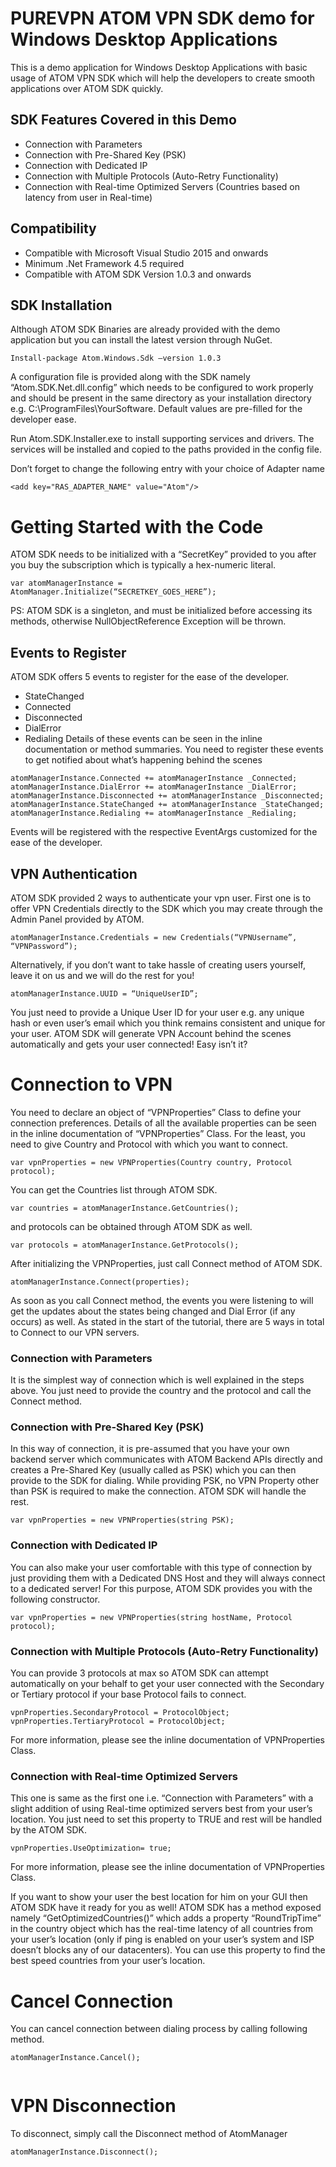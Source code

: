 # PUREVPN ATOM VPN SDK demo for Windows Desktop Applications
This is a demo application for Windows Desktop Applications with basic usage of ATOM VPN SDK which will help the developers to create smooth applications over ATOM SDK quickly.
## SDK Features Covered in this Demo
* Connection with Parameters
* Connection with Pre-Shared Key (PSK)
* Connection with Dedicated IP
* Connection with Multiple Protocols (Auto-Retry Functionality)
* Connection with Real-time Optimized Servers (Countries based on latency from user in Real-time)
 
## Compatibility
 
* Compatible with Microsoft Visual Studio 2015 and onwards
* Minimum .Net Framework 4.5 required
* Compatible with ATOM SDK Version 1.0.3 and onwards 
 
## SDK Installation
 
Although ATOM SDK Binaries are already provided with the demo application but you can install the latest version through NuGet.
 
```
Install-package Atom.Windows.Sdk –version 1.0.3
```
 A configuration file is provided along with the SDK namely “Atom.SDK.Net.dll.config” which needs to be configured to work properly and should be present in the same directory as your installation directory e.g. C:\ProgramFiles\YourSoftware. Default values are pre-filled for the developer ease.
 
Run Atom.SDK.Installer.exe to install supporting services and drivers. The services will be installed and copied to the paths provided in the config file.
 
Don’t forget to change the following entry with your choice of Adapter name
 ```
<add key="RAS_ADAPTER_NAME" value="Atom"/>
```
# Getting Started with the Code
 ATOM SDK needs to be initialized with a “SecretKey” provided to you after you buy the subscription which is typically a hex-numeric literal.
```
var atomManagerInstance = AtomManager.Initialize(“SECRETKEY_GOES_HERE”);
```
PS: ATOM SDK is a singleton, and must be initialized before accessing its methods, otherwise NullObjectReference Exception will be thrown.
 ## Events to Register

ATOM SDK offers 5 events to register for the ease of the developer.
 
* StateChanged
* Connected
* Disconnected
* DialError
* Redialing
 Details of these events can be seen in the inline documentation or method summaries. You need to register these events to get notified about what’s happening behind the scenes
 ```
atomManagerInstance.Connected += atomManagerInstance _Connected;
atomManagerInstance.DialError += atomManagerInstance _DialError;
atomManagerInstance.Disconnected += atomManagerInstance _Disconnected;
atomManagerInstance.StateChanged += atomManagerInstance _StateChanged;
atomManagerInstance.Redialing += atomManagerInstance _Redialing;
 ```
Events will be registered with the respective EventArgs customized for the ease of the developer.
## VPN Authentication
ATOM SDK provided 2 ways to authenticate your vpn user.
First one is to offer VPN Credentials directly to the SDK which you may create through the Admin Panel provided by ATOM.
```
atomManagerInstance.Credentials = new Credentials(“VPNUsername”, “VPNPassword”);
```
Alternatively, if you don’t want to take hassle of creating users yourself, leave it on us and we will do the rest for you! 
```
atomManagerInstance.UUID = “UniqueUserID”;
```
 
You just need to provide a Unique User ID for your user e.g. any unique hash or even user’s email which you think remains consistent and unique for your user. ATOM SDK will generate VPN Account behind the scenes automatically and gets your user connected! Easy isn’t it?
# Connection to VPN
You need to declare an object of “VPNProperties” Class to define your connection preferences. Details of all the available properties can be seen in the inline documentation of “VPNProperties” Class. For the least, you need to give Country and Protocol with which you want to connect.
```
var vpnProperties = new VPNProperties(Country country, Protocol protocol);
```
You can get the Countries list through ATOM SDK. 
```
var countries = atomManagerInstance.GetCountries();
```
and protocols can be obtained through ATOM SDK as well.
```
var protocols = atomManagerInstance.GetProtocols(); 
```
After initializing the VPNProperties, just call Connect method of ATOM SDK. 
```
atomManagerInstance.Connect(properties);
``` 
As soon as you call Connect method, the events you were listening to will get the updates about the states being changed and Dial Error (if any occurs) as well.
As stated in the start of the tutorial, there are 5 ways in total to Connect to our VPN servers. 
 
### Connection with Parameters
It is the simplest way of connection which is well explained in the steps above. You just need to provide the country and the protocol and call the Connect method.
### Connection with Pre-Shared Key (PSK)
In this way of connection, it is pre-assumed that you have your own backend server which communicates with ATOM Backend APIs directly and creates a Pre-Shared Key (usually called as PSK) which you can then provide to the SDK for dialing. While providing PSK, no VPN Property other than PSK is required to make the connection. ATOM SDK will handle the rest.
```
var vpnProperties = new VPNProperties(string PSK);
```
 
### Connection with Dedicated IP
You can also make your user comfortable with this type of connection by just providing them with a Dedicated DNS Host and they will always connect to a dedicated server! For this purpose, ATOM SDK provides you with the following constructor.
```
var vpnProperties = new VPNProperties(string hostName, Protocol protocol); 
```
 
### Connection with Multiple Protocols (Auto-Retry Functionality)
You can provide 3 protocols at max so ATOM SDK can attempt automatically on your behalf to get your user connected with the Secondary or Tertiary protocol if your base Protocol fails to connect. 
```
vpnProperties.SecondaryProtocol = ProtocolObject;
vpnProperties.TertiaryProtocol = ProtocolObject;
```
For more information, please see the inline documentation of VPNProperties Class.
 
### Connection with Real-time Optimized Servers
This one is same as the first one i.e. “Connection with Parameters” with a slight addition of using Real-time optimized servers best from your user’s location. You just need to set this property to TRUE and rest will be handled by the ATOM SDK.
```
vpnProperties.UseOptimization= true;
```
For more information, please see the inline documentation of VPNProperties Class.

If you want to show your user the best location for him on your GUI then ATOM SDK have it ready for you as well! ATOM SDK has a method exposed namely “GetOptimizedCountries()” which adds a property “RoundTripTime” in the country object which has the real-time latency of all countries from your user’s location (only if ping is enabled on your user’s system and ISP doesn’t blocks any of our datacenters). You can use this property to find the best speed countries from your user’s location.
 
# Cancel Connection
You can cancel connection between dialing process by calling following method.
```
atomManagerInstance.Cancel();
 
```

# VPN Disconnection
 To disconnect, simply call the Disconnect method of AtomManager
```
atomManagerInstance.Disconnect();

```
 
 
 
 

